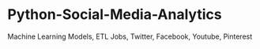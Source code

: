 # Python-Social-Media-Analytics
Machine Learning Models, ETL Jobs, Twitter, Facebook, Youtube, Pinterest
  
